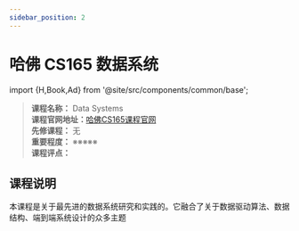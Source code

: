 ```yaml
---
sidebar_position: 2
---
```


# 哈佛 CS165 数据系统

import {H,Book,Ad} from '@site/src/components/common/base';


>**课程名称：** Data Systems    
**课程官网地址：**[哈佛CS165课程官网](http://daslab.seas.harvard.edu/classes/cs165/)    
**先修课程：** 无  
**重要程度：** ※※※※※  
**课程评点：** 

## 课程说明
本课程是关于最先进的数据系统研究和实践的。它融合了关于数据驱动算法、数据结构、端到端系统设计的众多主题


<Comment></Comment>
